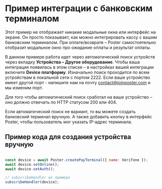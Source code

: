 # Пример интеграции с банковским терминалом

Этот пример не отображает никакие модальные окна или интерфейс на экране. 
Он просто показывает, как можно интегрировать кассу с вашим банковским терминалом.
При оплате/возврате – Poster самостоятельно отобразит модальное окно про ожидание оплаты и результат оплаты.

В данном примере работа идет через автоматический поиск устройств через вкладку **Устройства – Другое оборудование**.
Чтобы ваша интеграция появилась в этом списке – в настройках вашей интеграции включите **Device платформу**.
Изначально поиск проходится по всем устройствам в локальной сети с портом 2222. 
Если ваше устройство имеет другой порт - напишите нам на почту contact@joinposter.com и мы изменим порт.

Для того чтобы автоматический поиск сработал на ваше устройство – оно должно отвечать по HTTP статусом 200 или 404.

Если автоматический поиск не вариант, то вы можете создать банковский терминал вручную.
А также добавить кнопку в интерфейс Poster, чтобы пользователь мог указать IP-адрес терминала.

## Пример кода для создания устройства вручную

```javascript

const device = await Poster.createPayTerminal({ name: Verifone });
await device.setOnline();
await device.setAuth();

// subscribeHandler из примера
subscribeHandler(device);
```
